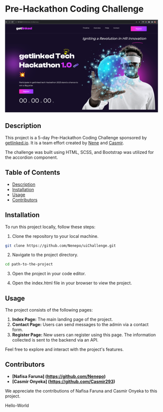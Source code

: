 # Pre-Hackathon Coding Challenge

![Project Image](/img/project-img.png)

## Description

This project is a 5-day Pre-Hackathon Coding Challenge sponsored by [getlinked.io](https://getlinked.io). It is a team effort created by [Nene](https://github.com/Nenepo) and [Casmir](https://github.com/Casmir293).

The challenge was built using HTML, SCSS, and Bootstrap was utilized for the accordion component.

## Table of Contents

- [Description](#description)
- [Installation](#installation)
- [Usage](#usage)
- [Contributors](#contributors)

## Installation

To run this project locally, follow these steps:

1. Clone the repository to your local machine.

```bash
git clone https://github.com/Nenepo/uiChallenge.git
```

2. Navigate to the project directory.

```bash
cd path-to-the-project
```

3. Open the project in your code editor.

4. Open the index.html file in your browser to view the project.

## Usage

The project consists of the following pages:

1. **Index Page:** The main landing page of the project.
2. **Contact Page:** Users can send messages to the admin via a contact form.
3. **Register Page:** New users can register using this page. The information collected is sent to the backend via an API.

Feel free to explore and interact with the project's features.

## Contributors

- **[Nafisa Faruna] (https://github.com/Nenepo)**
- **[Casmir Onyeka] (https://github.com/Casmir293)**

We appreciate the contributions of Nafisa Faruna and Casmir Onyeka to this project.

Hello-World
